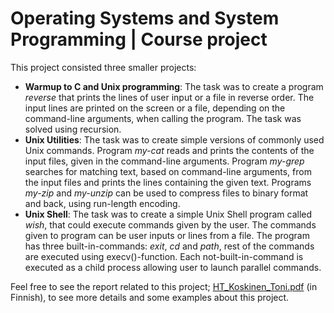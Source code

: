 # Operating Systems and System Programming | Course project
This project consisted three smaller projects:
* **Warmup to C and Unix programming**: The task was to create a program _reverse_ that prints the lines of user input or a file in reverse order. The input lines are printed on the screen or a file, depending on the command-line arguments, when calling the program. The task was solved using recursion.
* **Unix Utilities**: The task was to create simple versions of commonly used Unix commands. Program _my-cat_ reads and prints the contents of the input files, given in the command-line arguments. Program _my-grep_ searches for matching text, based on command-line arguments, from the input files and prints the lines containing the given text. Programs _my-zip_ and _my-unzip_ can be used to compress files to binary format and back, using run-length encoding.
* **Unix Shell**: The task was to create a simple Unix Shell program called _wish_, that could execute commands given by the user. The commands given to program can be user inputs or lines from a file. The program has three built-in-commands: _exit_, _cd_ and _path_, rest of the commands are executed using execv()-function. Each not-built-in-command is executed as a child process allowing user to launch parallel commands.

Feel free to see the report related to this project; [HT_Koskinen_Toni.pdf](https://github.com/ToniKoskinen/Operating-Systems-and-System-Programming---Course-project/blob/main/HT_Koskinen_Toni.pdf) (in Finnish), to see more details and some examples about this project.
